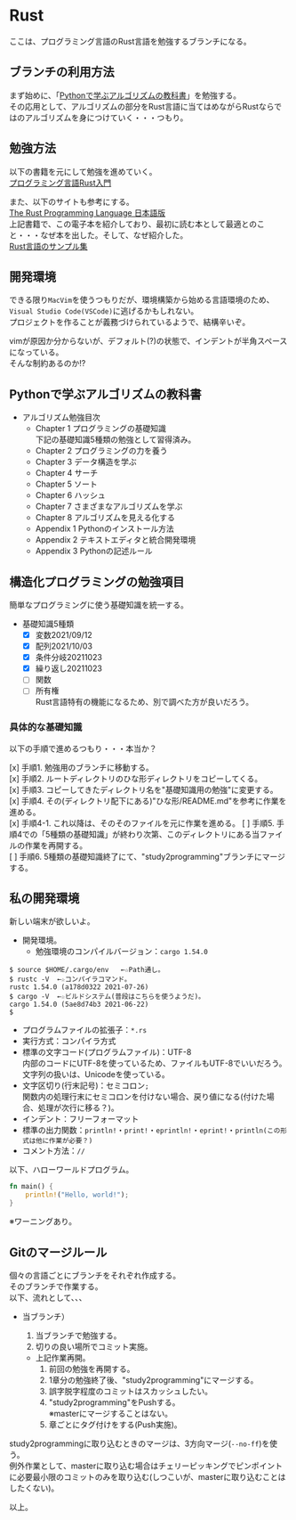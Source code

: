 # Rust
ここは、プログラミング言語のRust言語を勉強するブランチになる。  


## ブランチの利用方法
まず始めに、「[Pythonで学ぶアルゴリズムの教科書](https://book.impress.co.jp/books/1120101024)」を勉強する。  
その応用として、アルゴリズムの部分をRust言語に当てはめながらRustならではのアルゴリズムを身につけていく・・・つもり。  


## 勉強方法
以下の書籍を元にして勉強を進めていく。  
[プログラミング言語Rust入門](https://project.nikkeibp.co.jp/bnt/atcl/20/P96850/)  

また、以下のサイトも参考にする。  
[The Rust Programming Language 日本語版](https://doc.rust-jp.rs/book-ja/index.html)  
上記書籍で、この電子本を紹介しており、最初に読む本として最適とのこと・・・なぜ本を出した。そして、なぜ紹介した。  
[Rust言語のサンプル集](https://doc.rust-jp.rs/rust-by-example-ja/index.html)  


## 開発環境
できる限り`MacVim`を使うつもりだが、環境構築から始める言語環境のため、`Visual Studio Code(VSCode)`に逃げるかもしれない。  
プロジェクトを作ることが義務づけられているようで、結構辛いぞ。  

vimが原因か分からないが、デフォルト(?)の状態で、インデントが半角スペースになっている。  
そんな制約あるのか!?  


<a name="PythonAlgorithm"></a>
## Pythonで学ぶアルゴリズムの教科書

* アルゴリズム勉強目次  
  * Chapter 1 プログラミングの基礎知識  
    下記の基礎知識5種類の勉強として習得済み。  
  * Chapter 2 プログラミングの力を養う  
  * Chapter 3 データ構造を学ぶ  
  * Chapter 4 サーチ  
  * Chapter 5 ソート  
  * Chapter 6 ハッシュ  
  * Chapter 7 さまざまなアルゴリズムを学ぶ  
  * Chapter 8 アルゴリズムを見える化する  
  * Appendix 1 Pythonのインストール方法
  * Appendix 2 テキストエディタと統合開発環境
  * Appendix 3 Pythonの記述ルール

## 構造化プログラミングの勉強項目
簡単なプログラミングに使う基礎知識を統一する。  

* 基礎知識5種類  
  * [x] 変数2021/09/12  
  * [x] 配列2021/10/03  
  * [x] 条件分岐20211023  
  * [x] 繰り返し20211023  
  * [ ] 関数  
  * [ ] 所有権  
    Rust言語特有の機能になるため、別で調べた方が良いだろう。  

### 具体的な基礎知識
以下の手順で進めるつもり・・・本当か？  

[x] 手順1. 勉強用のブランチに移動する。  
[x] 手順2. ルートディレクトリのひな形ディレクトリをコピーしてくる。  
[x] 手順3. コピーしてきたディレクトリ名を"基礎知識用の勉強"に変更する。  
[x] 手順4. その(ディレクトリ配下にある)"ひな形/README.md"を参考に作業を進める。  
[x] 手順4-1. これ以降は、そのそのファイルを元に作業を進める。
[ ] 手順5. 手順4での「5種類の基礎知識」が終わり次第、このディレクトリにある当ファイルの作業を再開する。  
[ ] 手順6. 5種類の基礎知識終了にて、"study2programming"ブランチにマージする。  

## 私の開発環境
新しい端末が欲しいよ。  

* 開発環境。  
  * 勉強環境のコンパイルバージョン：`cargo 1.54.0`  
```terminal
$ source $HOME/.cargo/env	←☆Path通し。
$ rustc -V	←☆コンパイラコマンド。
rustc 1.54.0 (a178d0322 2021-07-26)
$ cargo -V	←☆ビルドシステム(普段はこちらを使うようだ)。
cargo 1.54.0 (5ae8d74b3 2021-06-22)
$
```

  * プログラムファイルの拡張子：`*.rs`  
  * 実行方式：コンパイラ方式  
  * 標準の文字コード(プログラムファイル)：UTF-8  
    内部のコードにUTF-8を使っているため、ファイルもUTF-8でいいだろう。  
    文字列の扱いは、Unicodeを使っている。  
  * 文字区切り(行末記号)：セミコロン`;`  
    関数内の処理行末にセミコロンを付けない場合、戻り値になる(付けた場合、処理が次行に移る？)。  
  * インデント：フリーフォーマット  
  * 標準の出力関数：`println!`・`print!`・`eprintln!`・`eprint!`・`println(この形式は他に作業が必要？)`  
  * コメント方法：`//`  


以下、ハローワールドプログラム。
```Rust:main.rs
fn main() {
    println!("Hello, world!");
}
```
※ワーニングあり。  

## Gitのマージルール
個々の言語ごとにブランチをそれぞれ作成する。  
そのブランチで作業する。  
以下、流れとして、、、

* 当ブランチ）  
  1. 当ブランチで勉強する。  
  1. 切りの良い場所でコミット実施。  

  * 上記作業再開。  
    1. 前回の勉強を再開する。  
    1. 1章分の勉強終了後、"study2programming"にマージする。  
    1. 誤字脱字程度のコミットはスカッシュしたい。  
    1. "study2programming"をPushする。  
    ※masterにマージすることはない。  
    1. 章ごとにタグ付けをする(Push実施)。  

study2programmingに取り込むときのマージは、3方向マージ(`--no-ff`)を使う。  
例外作業として、masterに取り込む場合はチェリーピッキングでピンポイントに必要最小限のコミットのみを取り込む(しつこいが、masterに取り込むことはしたくない)。  

以上。
<!-- vim: set ts=4 sts=4 sw=4 tw=0 expandtab: -->
